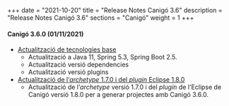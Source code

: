 +++
date        = "2021-10-20"
title       = "Release Notes Canigó 3.6"
description = "Release Notes Canigó 3.6"
sections    = "Canigó"
weight      = 1
+++

#### Canigó 3.6.0 (01/11/2021)

- [Actualització de tecnologies base]()
   - Actualització a Java 11, Spring 5.3, Spring Boot 2.5.
   - Actualització versió dependencies
   - Actualització versió plugins
- [Actualització de l’_archetype_ 1.7.0 i del _plugin_ Eclipse 1.8.0]()
   - Actualització de l’_archetype_ versió 1.7.0 i del _plugin_ de l'Eclipse de Canigó versió 1.8.0 per a generar projectes amb Canigó 3.6.0.   


